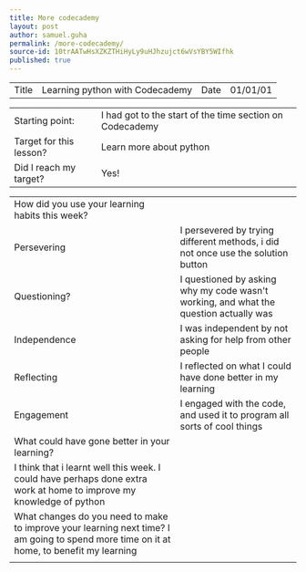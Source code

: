 ```yaml
---
title: More codecademy
layout: post
author: samuel.guha
permalink: /more-codecademy/
source-id: 10trAATwHsXZKZTHiHyLy9uHJhzujct6wVsYBY5WIfhk
published: true
---
```

<table>
  <tr>
    <td>Title</td>
    <td>Learning python with Codecademy</td>
    <td>Date</td>
    <td>01/01/01</td>
  </tr>
</table>


<table>
  <tr>
    <td>Starting point:</td>
    <td>I had got to the start of the time section on Codecademy</td>
  </tr>
  <tr>
    <td>Target for this lesson?</td>
    <td>Learn more about python</td>
  </tr>
  <tr>
    <td>Did I reach my target? </td>
    <td>Yes!</td>
  </tr>
</table>


<table>
  <tr>
    <td>How did you use your learning habits this week?</td>
    <td></td>
  </tr>
  <tr>
    <td>Persevering</td>
    <td>I persevered by trying different methods, i did not once use the solution button</td>
  </tr>
  <tr>
    <td>Questioning?</td>
    <td>I questioned by asking why my code wasn't working, and what the question actually was</td>
  </tr>
  <tr>
    <td>Independence</td>
    <td>I was independent by not asking for help from other people</td>
  </tr>
  <tr>
    <td>Reflecting</td>
    <td>I reflected on what I could have done better in my learning</td>
  </tr>
  <tr>
    <td>Engagement</td>
    <td>I engaged with the code, and used it to program all sorts of cool things</td>
  </tr>
  <tr>
    <td>What could have gone better in your learning?</td>
    <td></td>
  </tr>
  <tr>
    <td>I think that i learnt well this week. I could have perhaps done extra work at home to improve my knowledge of python</td>
    <td></td>
  </tr>
  <tr>
    <td>What changes do you need to make to improve your learning next time?
I am going to spend more time on it at home, to benefit my learning</td>
    <td></td>
  </tr>
  <tr>
    <td></td>
    <td></td>
  </tr>
</table>


